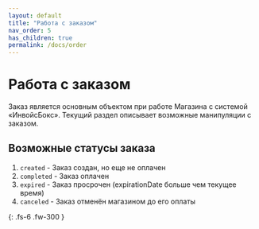 ```yaml
---
layout: default
title: "Работа с заказом"
nav_order: 5
has_children: true
permalink: /docs/order
---
```


# Работа с заказом

Заказ является основным объектом при работе Магазина с системой &laquo;ИнвойсБокс&raquo;.
Текущий раздел описывает возможные манипуляции с заказом.

## Возможные статусы заказа

1. `created` - Заказ создан, но еще не оплачен
2. `completed` - Заказ оплачен
3. `expired` - Заказ просрочен (expirationDate больше чем текущее время)
4. `canceled` - Заказ отменён магазином до его оплаты


{: .fs-6 .fw-300 }
